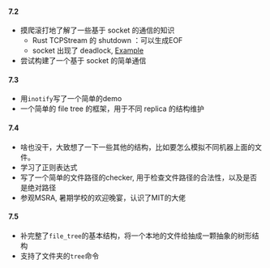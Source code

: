 #### 7.2

- 摸爬滚打地了解了一些基于 socket 的通信的知识
   - Rust TCPStream 的 shutdown ：可以生成EOF
   - socket 出现了 deadlock, [Example](https://stackoverflow.com/questions/44015638/simple-rust-tcp-server-and-client-do-not-receive-messages-and-never-terminates)
- 尝试构建了一个基于 socket 的简单通信

#### 7.3

- 用`inotify`写了一个简单的demo
- 一个简单的 file tree 的框架，用于不同 replica 的结构维护

#### 7.4

- 啥也没干，大致想了一下一些其他的结构，比如要怎么模拟不同机器上面的文件。
- 学习了正则表达式
- 写了一个简单的文件路径的checker, 用于检查文件路径的合法性，以及是否是绝对路径
- 参观MSRA, 暑期学校的欢迎晚宴，认识了MIT的大佬

#### 7.5

- 补完整了`file_tree`的基本结构，将一个本地的文件给抽成一颗抽象的树形结构
- 支持了文件夹的`tree`命令